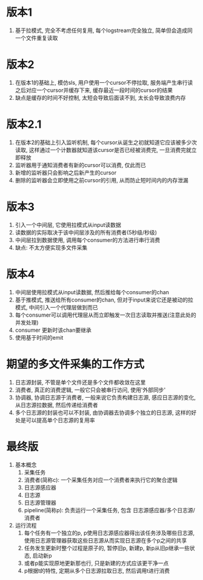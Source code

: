 # 版本1
1. 基于拉模式, 完全不考虑任何复用, 每个logstream完全独立, 简单但会造成同一个文件重复读取

# 版本2
1. 在版本1的基础上, 模仿sls, 用户使用一个cursor不停拉取, 服务端产生串行读之后对应一个cursor并缓存下来, 缓存最近一段时间的cursor的结果
2. 缺点是缓存的时间不好控制, 太短会导致后面读不到, 太长会导致浪费内存

# 版本2.1
1. 在版本2的基础上引入监听机制, 每个cursor从诞生之初就知道它应该被多少次读取, 这样通过一个计数器就知道该cursor是否已经被消费完, 一旦消费完就立即释放
2. 监听器用于通知消费者有新的cursor可以消费, 仅此而已
3. 新增的监听器只会影响之后新产生的cursor
4. 删除的监听器会立即使用之前cursor的引用, 从而防止短时间内的内存泄漏

# 版本3
1. 引入一个中间层, 它使用拉模式从input读数据
2. 读数据的实际取决于该中间层涉及的所有消费者(5秒级/秒级)
3. 中间层拉到数据使用, 调用每个consumer的方法进行串行消费
4. 缺点: 不太方便实现多文件采集

# 版本4
1. 中间层使用拉模式从input读数据, 然后推给每个consumer的chan
2. 基于推模式, 推送给所有consumer的chan, 但对于input来说它还是被动的拉模式, 中间引入一个代理层做到而已
3. 每个consumer可以调用代理层从而立即触发一次日志读取并推送(注意此处的并发处理)
4. consumer 更新时该chan要继承
5. 使用基于时间的emit

# 期望的多文件采集的工作方式
1. 日志源封装, 不管是单个文件还是多个文件都收敛在这里
2. 消费者, 真正的消费逻辑, 一般它只会被串行访问, 使用'外部同步'
3. 协调器, 协调日志源于消费者, 一般来说它负责构建日志源, 感应日志源的变化, 从日志源拉数据, 然后传递给消费者
4. 多个日志源的封装也可以不封装, 由协调器去协调多个独立的日志源, 这样的好处是可以提高单个日志源的复用率

# 最终版
1. 基本概念
   1. 采集任务
   2. 消费者(简称c): 一个采集任务对应一个消费者来执行它的聚合逻辑
   3. 日志源感应器
   4. 日志源
   5. 日志源管理器
   6. pipeline(简称p): 负责运行一个采集任务, 包含 日志源感应器/多个日志源/消费者
2. 运行流程
   1. 每个任务有一个独立的p, p使用日志源感应器得出该任务涉及哪些日志源, 使用日志源管理器获取这些日志源从而实现日志源在多个p之间的共享
   2. 任务发生更新时整个过程是原子的, 暂停旧p, 新建p, 新p从旧p继承一些状态, 启动新p
   3. 或者p能实现原地更新那也行, 只是新建的方式应该更干净一点
   4. p根据t的特性, 定期从多个日志源拉取日志, 然后调用t进行消费
